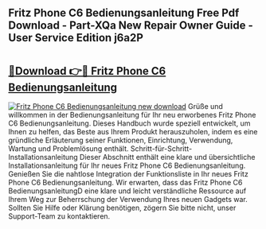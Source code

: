 ## Fritz Phone C6 Bedienungsanleitung Free Pdf Download - Part-XQa New Repair Owner Guide - User Service Edition j6a2P

# <h2><a href="http://df3k1bs.blite.top/?on=Fritz+Phone+C6+Bedienungsanleitung">🔗Download 👉🔴 Fritz Phone C6 Bedienungsanleitung</a></h2>

[![Fritz Phone C6 Bedienungsanleitung new download](https://i.imgur.com/lujVjoI.png)](http://df3k1bs.blite.top/?on=Fritz+Phone+C6+Bedienungsanleitung)
Grüße und willkommen in der Bedienungsanleitung für Ihr neu erworbenes Fritz Phone C6 Bedienungsanleitung. Dieses Handbuch wurde speziell entwickelt, um Ihnen zu helfen, das Beste aus Ihrem Produkt herauszuholen, indem es eine gründliche Erläuterung seiner Funktionen, Einrichtung, Verwendung, Wartung und Problemlösung enthält. Schritt-für-Schritt-Installationsanleitung Dieser Abschnitt enthält eine klare und übersichtliche Installationsanleitung für Ihr neues Fritz Phone C6 Bedienungsanleitung. Genießen Sie die nahtlose Integration der Funktionsliste in Ihr neues Fritz Phone C6 Bedienungsanleitung. Wir erwarten, dass das Fritz Phone C6 BedienungsanleitungD eine klare und leicht verständliche Ressource auf Ihrem Weg zur Beherrschung der Verwendung Ihres neuen Gadgets war. Sollten Sie Hilfe oder Klärung benötigen, zögern Sie bitte nicht, unser Support-Team zu kontaktieren.
